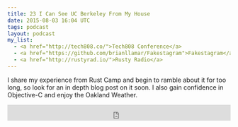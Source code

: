 ```yaml
---
title: 23 I Can See UC Berkeley From My House
date: 2015-08-03 16:04 UTC
tags: podcast
layout: podcast
my_list:  
  - <a href="http://tech808.co/">Tech808 Conference</a>
  - <a href="https://github.com/brianllamar/Fakestagram">Fakestagram</a>
  - <a href="http://rustyrad.io/">Rusty Radio</a>
---
```

I share my experience from Rust Camp and begin to ramble about it for too long, so look for an in depth blog post on it soon. I also  gain confidence in Objective-C and enjoy the Oakland Weather.

<iframe frameborder='0' height='36px' scrolling='no' seamless src='https://simplecast.fm/e/14820?style=light' width='100%'></iframe>
